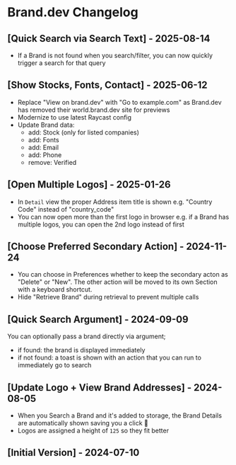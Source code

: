 # Brand.dev Changelog

## [Quick Search via Search Text] - 2025-08-14

- If a Brand is not found when you search/filter, you can now quickly trigger a search for that query

## [Show Stocks, Fonts, Contact] - 2025-06-12

- Replace "View on brand.dev" with "Go to example.com" as Brand.dev has removed their world.brand.dev site for previews
- Modernize to use latest Raycast config
- Update Brand data:
    - add: Stock (only for listed companies)
    - add: Fonts
    - add: Email
    - add: Phone
    - remove: Verified

## [Open Multiple Logos] - 2025-01-26

- In `Detail` view the proper Address item title is shown e.g. "Country Code" instead of "country_code"
- You can now open more than the first logo in browser e.g. if a Brand has multiple logos, you can open the 2nd logo instead of first

## [Choose Preferred Secondary Action] - 2024-11-24

- You can choose in Preferences whether to keep the secondary acton as "Delete" or "New". The other action will be moved to its own Section with a keyboard shortcut.
- Hide "Retrieve Brand" during retrieval to prevent multiple calls

## [Quick Search Argument] - 2024-09-09

You can optionally pass a brand directly via argument;
- if found: the brand is displayed immediately
- if not found: a toast is shown with an action that you can run to immediately go to search

## [Update Logo + View Brand Addresses] - 2024-08-05

- When you Search a Brand and it's added to storage, the Brand Details are automatically shown saving you a click 🚀
- Logos are assigned a height of `125` so they fit better

## [Initial Version] - 2024-07-10